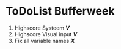 # ToDoList Bufferweek

1. Highscore Systeem **_V_**
1. Highscore Visual input **_V_**
1. Fix all variable names **_X_**
